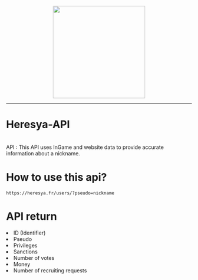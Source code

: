 <p align="center"><img src="https://heresya.fr/assets/img/heresya.png" width="250px"></p>
<hr>
<h1>Heresya-API</h1><br>
API : This API uses InGame and website data to provide accurate information about a nickname.

<h1>How to use this api? </h1>

```
https://heresya.fr/users/?pseudo=nickname
```

<h1>API return</h1>

<li>ID (Identifier)</li>
<li>Pseudo</li>
<li>Privileges</li>
<li>Sanctions</li>
<li>Number of votes</li>
<li>Money</li>
<li>Number of recruiting requests</li>

